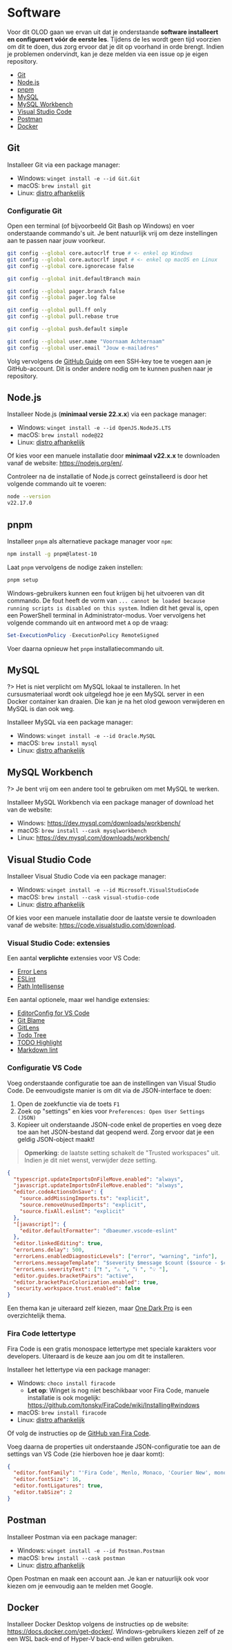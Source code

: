 # Software <!-- omit in toc -->

Voor dit OLOD gaan we ervan uit dat je onderstaande **software installeert en configureert vóór de eerste les**. Tijdens de les wordt geen tijd voorzien om dit te doen, dus zorg ervoor dat je dit op voorhand in orde brengt. Indien je problemen ondervindt, kan je deze melden via een issue op je eigen repository.

- [Git](#git)
- [Node.js](#nodejs)
- [pnpm](#pnpm)
- [MySQL](#mysql)
- [MySQL Workbench](#mysql-workbench)
- [Visual Studio Code](#visual-studio-code)
- [Postman](#postman)
- [Docker](#docker)

## Git

Installeer Git via een package manager:

- Windows: `winget install -e --id Git.Git`
- macOS: `brew install git`
- Linux: [distro afhankelijk](https://git-scm.com/download/linux)

### Configuratie Git <!-- omit in toc -->

Open een terminal (of bijvoorbeeld Git Bash op Windows) en voer onderstaande commando's uit. Je bent natuurlijk vrij om deze instellingen aan te passen naar jouw voorkeur.

<!-- cspell: disable -->

```bash
git config --global core.autocrlf true # <- enkel op Windows
git config --global core.autocrlf input # <- enkel op macOS en Linux
git config --global core.ignorecase false

git config --global init.defaultBranch main

git config --global pager.branch false
git config --global pager.log false

git config --global pull.ff only
git config --global pull.rebase true

git config --global push.default simple

git config --global user.name "Voornaam Achternaam"
git config --global user.email "Jouw e-mailadres"
```

<!-- cspell: enable -->

Volg vervolgens de [GitHub Guide](https://docs.github.com/en/authentication/connecting-to-github-with-ssh/adding-a-new-ssh-key-to-your-github-account) om een SSH-key toe te voegen aan je GitHub-account. Dit is onder andere nodig om te kunnen pushen naar je repository.

## Node.js

Installeer Node.js (**minimaal versie 22.x.x**) via een package manager:

- Windows: `winget install -e --id OpenJS.NodeJS.LTS`
- macOS: `brew install node@22`
- Linux: [distro afhankelijk](https://nodejs.org/en/download/package-manager)

Of kies voor een manuele installatie door **minimaal v22.x.x** te downloaden vanaf de website: <https://nodejs.org/en/>.

Controleer na de installatie of Node.js correct geïnstalleerd is door het volgende commando uit te voeren:

```bash
node --version
v22.17.0
```

## pnpm

Installeer `pnpm` als alternatieve package manager voor `npm`:

```bash
npm install -g pnpm@latest-10
```

Laat `pnpm` vervolgens de nodige zaken instellen:

```bash
pnpm setup
```

Windows-gebruikers kunnen een fout krijgen bij het uitvoeren van dit commando. De fout heeft de vorm van `... cannot be loaded because running scripts is disabled on this system`. Indien dit het geval is, open een PowerShell terminal in Administrator-modus. Voer vervolgens het volgende commando uit en antwoord met `A` op de vraag:

```powershell
Set-ExecutionPolicy -ExecutionPolicy RemoteSigned
```

Voer daarna opnieuw het `pnpm` installatiecommando uit.

## MySQL

?> Het is niet verplicht om MySQL lokaal te installeren. In het cursusmateriaal wordt ook uitgelegd hoe je een MySQL server in een Docker container kan draaien. Die kan je na het olod gewoon verwijderen en MySQL is dan ook weg.

Installeer MySQL via een package manager:

- Windows: `winget install -e --id Oracle.MySQL`
- macOS: `brew install mysql`
- Linux: [distro afhankelijk](https://dev.mysql.com/doc/mysql-installation-excerpt/8.0/en/linux-installation.html)

## MySQL Workbench

?> Je bent vrij om een andere tool te gebruiken om met MySQL te werken.

Installeer MySQL Workbench via een package manager of download het van de website:

- Windows: <https://dev.mysql.com/downloads/workbench/>
- macOS: `brew install --cask mysqlworkbench`
- Linux: <https://dev.mysql.com/downloads/workbench/>

## Visual Studio Code

Installeer Visual Studio Code via een package manager:

- Windows: `winget install -e --id Microsoft.VisualStudioCode`
- macOS: `brew install --cask visual-studio-code`
- Linux: [distro afhankelijk](https://code.visualstudio.com/docs/setup/linux)

Of kies voor een manuele installatie door de laatste versie te downloaden vanaf de website: <https://code.visualstudio.com/download>.

### Visual Studio Code: extensies <!-- omit in toc -->

Een aantal **verplichte** extensies voor VS Code:

- [Error Lens](https://marketplace.visualstudio.com/items?itemName=usernamehw.errorlens)
- [ESLint](https://marketplace.visualstudio.com/items?itemName=dbaeumer.vscode-eslint)
- [Path Intellisense](https://marketplace.visualstudio.com/items?itemName=christian-kohler.path-intellisense)

Een aantal optionele, maar wel handige extensies:

- [EditorConfig for VS Code](https://marketplace.visualstudio.com/items?itemName=EditorConfig.EditorConfig)
- [Git Blame](https://marketplace.visualstudio.com/items?itemName=waderyan.gitblame)
- [GitLens](https://marketplace.visualstudio.com/items?itemName=eamodio.gitlens)
- [Todo Tree](https://marketplace.visualstudio.com/items?itemName=Gruntfuggly.todo-tree)
- [TODO Highlight](https://marketplace.visualstudio.com/items?itemName=wayou.vscode-todo-highlight)
- [Markdown lint](https://marketplace.visualstudio.com/items?itemName=DavidAnson.vscode-markdownlint)

### Configuratie VS Code <!-- omit in toc -->

Voeg onderstaande configuratie toe aan de instellingen van Visual Studio Code. De eenvoudigste manier is om dit via de JSON-interface te doen:

1. Open de zoekfunctie via de toets `F1`
2. Zoek op "settings" en kies voor `Preferences: Open User Settings (JSON)`
3. Kopieer uit onderstaande JSON-code enkel de properties en voeg deze toe aan het JSON-bestand dat geopend werd. Zorg ervoor dat je een geldig JSON-object maakt!

> **Opmerking**: de laatste setting schakelt de "Trusted workspaces" uit. Indien je dit niet wenst, verwijder deze setting.

```json
{
  "typescript.updateImportsOnFileMove.enabled": "always",
  "javascript.updateImportsOnFileMove.enabled": "always",
  "editor.codeActionsOnSave": {
    "source.addMissingImports.ts": "explicit",
    "source.removeUnusedImports": "explicit",
    "source.fixAll.eslint": "explicit"
  },
  "[javascript]": {
    "editor.defaultFormatter": "dbaeumer.vscode-eslint"
  },
  "editor.linkedEditing": true,
  "errorLens.delay": 500,
  "errorLens.enabledDiagnosticLevels": ["error", "warning", "info"],
  "errorLens.messageTemplate": "$severity $message $count ($source - $code)",
  "errorLens.severityText": ["❗️ ", "⚠️ ", "ℹ️ ", "💡 "],
  "editor.guides.bracketPairs": "active",
  "editor.bracketPairColorization.enabled": true,
  "security.workspace.trust.enabled": false
}
```

Een thema kan je uiteraard zelf kiezen, maar [One Dark Pro](https://marketplace.visualstudio.com/items?itemName=zhuangtongfa.Material-theme) is een overzichtelijk thema.

### Fira Code lettertype <!-- omit in toc -->

Fira Code is een gratis monospace lettertype met speciale karakters voor developers. Uiteraard is de keuze aan jou om dit te installeren.

Installeer het lettertype via een package manager:

- Windows: `choco install firacode`
  - **Let op**: Winget is nog niet beschikbaar voor Fira Code, manuele installatie is ook mogelijk: <https://github.com/tonsky/FiraCode/wiki/Installing#windows>
- macOS: `brew install firacode`
- Linux: [distro afhankelijk](https://github.com/tonsky/FiraCode/wiki/Linux-instructions#installing-with-a-package-manager)

Of volg de instructies op de [GitHub van Fira Code](https://github.com/tonsky/FiraCode/wiki/Installing).

Voeg daarna de properties uit onderstaande JSON-configuratie toe aan de settings van VS Code (zie hierboven hoe je daar komt):

```json
{
  "editor.fontFamily": "'Fira Code', Menlo, Monaco, 'Courier New', monospace",
  "editor.fontSize": 16,
  "editor.fontLigatures": true,
  "editor.tabSize": 2
}
```

## Postman

Installeer Postman via een package manager:

- Windows: `winget install -e --id Postman.Postman`
- macOS: `brew install --cask postman`
- Linux: [distro afhankelijk](https://www.postman.com/downloads/)

Open Postman en maak een account aan. Je kan er natuurlijk ook voor kiezen om je eenvoudig aan te melden met Google.

## Docker

Installeer Docker Desktop volgens de instructies op de website: <https://docs.docker.com/get-docker/>. Windows-gebruikers kiezen zelf of ze een WSL back-end of Hyper-V back-end willen gebruiken.
